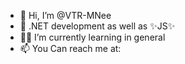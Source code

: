 - 👋 Hi, I’m @VTR-MNee
- 👀 .NET development as well as ✨JS✨
- 👨‍🏫 I’m currently learning in general
- 📫 You Can reach me at:

